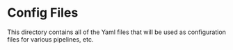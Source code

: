 # Config Files

This directory contains all of the Yaml files that will be used as configuration
files for various pipelines, etc.


